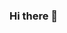 ### Hi there 👋

<!--
**ladypolo19/ladypolo19** is a ✨ _special_ ✨ repository because its `README.md` (this file) appears on your GitHub profile.

Here are some ideas to get you started:

- 🔭 I’m currently working on ...
- 🌱 I’m currently learning Google Analytics
- 👯 I’m looking to collaborate on data science projets!
- 🤔 I’m looking for help with AWS
- 💬 Ask me about ...
- 📫 How to reach me: ladypolo19@gmail.com
- 😄 Pronouns: She/Her
- ⚡ Fun fact: I like unicorns
-->
